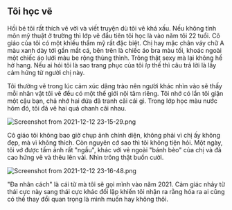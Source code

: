 ## Tôi học vẽ

Hồi bé tôi rất thích vẽ vời và viết truyện dù tôi vẽ khá xấu. Nếu không tính môn mỹ thuật ở trường thì lớp vẽ đầu tiên tôi học là vào năm tôi 22 tuổi. Cô giáo của tôi có một khiếu thẩm mỹ rất đặc biệt. Chị hay mặc chân váy chữ A màu xanh dày tới gần mắt cá, bên trên là chiếc áo bra màu tối, khoác ngoài một chiếc áo lưới màu be rộng thùng thình. Trông thật sexy mà lại không hề hở hang. Nếu ai hỏi tôi là sao trang phục của tôi *lạ* thế thì câu trả lời là lấy cảm hứng từ người chị này.

Tôi thường vẽ trong lúc cảm xúc dâng trào nên người khác nhìn vào sẽ thấy mỗi nhân vật tôi vẽ đều có một thế giới nội tâm riêng. Tôi nhớ có lần tôi giận một cậu bạn, chả nhớ hai đứa đã tranh cãi cái gì. Trong lớp học màu nước hôm đó, tôi đã vẽ hai quả chanh cãi nhau.
 
![Screenshot from 2021-12-12 23-15-29.png](https://cdn.hashnode.com/res/hashnode/image/upload/v1639326667214/mhMoaCBfH.png)

Cô giáo tôi không bao giờ chụp ảnh chính diện, không phải vì chị ấy không đẹp, mà vì không thích. Còn nguyên cớ sao thì tôi không tiện hỏi. Một ngày, tôi vớ được tấm ảnh rất "ngầu", khác với vẻ ngoài "bánh bèo" của chị và đã cao hứng vẽ và thêu lên vải. Nhìn trông thật buồn cười.

![Screenshot from 2021-12-12 23-16-48.png](https://cdn.hashnode.com/res/hashnode/image/upload/v1639326928065/UfiMUOf-H.png)

"Đa nhân cách" là cái từ mà tôi sẽ gọi mình vào năm 2021. Cảm giác nhảy từ thái cực này sang thái cực khác đối lập khiến tôi nhận ra rằng hóa ra ai cũng có thế thay đổi quan trọng là mình muốn hay không thôi.